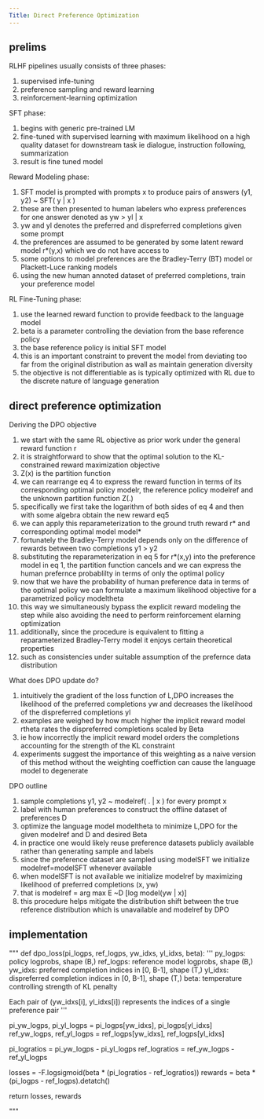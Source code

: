 ```yaml
---
Title: Direct Preference Optimization
---
```





## prelims

RLHF pipelines usually consists of three phases:
1. supervised infe-tuning
2. preference sampling and reward learning
3. reinforcement-learning optimization

SFT phase:
1. begins with generic pre-trained LM
2. fine-tuned with supervised learning with maximum likelihood on a high quality dataset for downstream task ie dialogue, instruction following, summarization
3. result is fine tuned model

Reward Modeling phase:
1. SFT model is prompted with prompts x to produce pairs of answers (y1, y2) ~ SFT( y | x )
2. these are then presented to human labelers who express preferences for one answer denoted as yw > yl | x
3. yw and yl denotes the preferred and dispreferred completions given some prompt
4. the preferences are assumed to be generated by some latent reward model r*(y,x) which we do not have access to
5. some options to model preferences are the Bradley-Terry (BT) model or Plackett-Luce ranking models
6. using the new human annoted dataset of preferred completions, train your preference model

RL Fine-Tuning phase:
1. use the learned reward function to provide feedback to the language model
2. beta is a parameter controlling the deviation from the base reference policy
3. the base reference policy is initial SFT model
4. this is an important constraint to prevent the model from deviating too far from the original distribution as wall as maintain generation diversity
5. the objective is not differentiable as is typically optimized with RL due to the discrete nature of language generation

## direct preference optimization

Deriving the DPO objective 
1. we start with the same RL objective as prior work under the general reward function r
2. it is straightforward to show that the optimal solution to the KL-constrained reward maximization objective
3. Z(x) is the partition function
4. we can rearrange eq 4 to express the reward function in terms of its corresponding optimal policy modelr, the reference policy modelref and the unknown partition function Z(.)
5. specifically we first take the logarithm of both sides of eq 4 and then with some algebra obtain the new reward eq5
6. we can apply this reparameterization to the ground truth reward r* and corresponding optimal model model*
7. fortunately the Bradley-Terry model depends only on the difference of rewards between two completions y1 > y2
8. substituting the reparameterization in eq 5 for r*(x,y) into the preference model in eq 1, the partition function cancels and we can express the human prefernce probablilty in terms of only the optimal policy 
9. now that we have the probability of human preference data in terms of the optimal policy we can formulate a maximum likelihood objective for a parametrized policy modeltheta
10. this way we simultaneously bypass the explicit reward modeling the step while also avoiding the need to perform reinforcement elarning optimization
11. additionally, since the procedure is equivalent to fitting a reparameterized Bradley-Terry model it enjoys certain theoretical properties
12. such as consistencies under suitable assumption of the prefernce data distribution 


What does DPO update do?
1. intuitively the gradient of the loss function of L,DPO increases the likelihood of the preferred completions yw and decreases the likelihood of the dispreferred completions yl
2. examples are weighed by how much higher the implicit reward model rtheta rates the dispreferred completions scaled by Beta
3. ie how incorrectly the implicit reward model orders the completions accounting for the strength of the KL constraint
4. experiments suggest the importance of this weighting as a naive version of this method without the weighting coeffiction can cause the language model to degenerate


DPO outline
1. sample completions y1, y2 ~ modelref( . | x ) for every prompt x
2. label with human preferences to construct the offline dataset of preferences D
3. optimize the language model modeltheta to minimize L,DPO for the given modelref and D and desired Beta
4. in practice one would likely reuse preference datasets publicly available rather than generating sample and labels
5. since the preference dataset are sampled using modelSFT we initialize modelref=modelSFT whenever available
6. when modelSFT is not available we initialize modelref by maximizing likelihood of preferred completions (x, yw) 
7. that is modelref = arg max E ~D [log model(yw | x)]
8. this procedure helps mitigate the distribution shift between the true reference distribution which is unavailable and modelref by DPO




## implementation
"""
def dpo_loss(pi_logps, ref_logps, yw_idxs, yl_idxs, beta):
  '''
  py_logps: policy logprobs, shape (B,)
  ref_logps: reference model logprobs, shape (B,)
  yw_idxs: preferred completion indices in [0, B-1], shape (T,)
  yl_idxs: dispreferred completion indices in [0, B-1], shape (T,)
  beta: temperature controlling strength of KL penalty

  Each pair of (yw_idxs[i], yl_idxs[i]) represents the indices of a single preference pair
  '''

  pi_yw_logps, pi_yl_logps = pi_logps[yw_idxs], pi_logps[yl_idxs]
  ref_yw_logps, ref_yl_logps = ref_logps[yw_idxs], ref_logps[yl_idxs]

  pi_logratios = pi_yw_logps - pi_yl_logps
  ref_logratios = ref_yw_logps - ref_yl_logps

  losses = -F.logsigmoid(beta * (pi_logratios - ref_logratios))
  rewards = beta * (pi_logps - ref_logps).detatch()

  return losses, rewards


"""